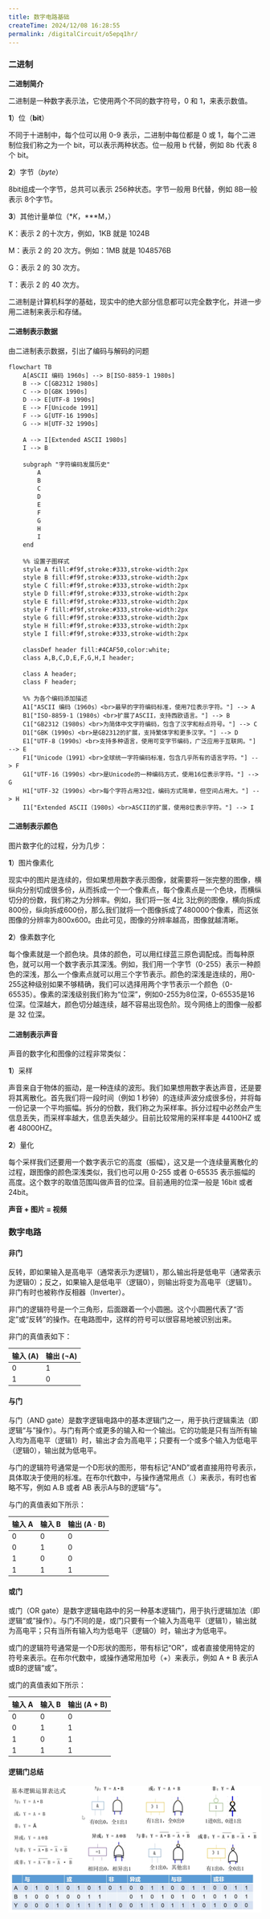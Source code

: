 ```yaml
---
title: 数字电路基础
createTime: 2024/12/08 16:28:55
permalink: /digitalCircuit/o5epq1hr/
---
```


### 二进制

**二进制简介**

二进制是一种数字表示法，它使用两个不同的数字符号，0 和 1，来表示数值。

**1**）位（**bit**）

不同于十进制中，每个位可以用 0-9 表示，二进制中每位都是 0 或 1，每个二进制位我们称之为一个 bit，可以表示两种状态。位一般用 b 代替，例如 8b 代表 8 个 bit。

**2**）字节（*byte*）

8bit组成一个字节，总共可以表示 256种状态。字节一般用 B代替，例如 8B一般表示 8个字节。

**3**）其他计量单位（**K*，***M，）

K：表示 2 的十次方，例如，1KB 就是 1024B

M：表示 2 的 20 次方。例如：1MB 就是 1048576B

G：表示 2 的 30 次方。

T：表示 2 的 40 次方。

二进制是计算机科学的基础，现实中的绝大部分信息都可以完全数字化，并进一步用二进制来表示和存储。



#### 二进制表示数据

由二进制表示数据，引出了编码与解码的问题

```mermaid
flowchart TB
    A[ASCII 编码 1960s] --> B[ISO-8859-1 1980s]
    B --> C[GB2312 1980s] 
    C --> D[GBK 1990s] 
    D --> E[UTF-8 1990s] 
    E --> F[Unicode 1991]
    F --> G[UTF-16 1990s]
    G --> H[UTF-32 1990s]

    A --> I[Extended ASCII 1980s]
    I --> B

    subgraph "字符编码发展历史"
        A
        B
        C
        D
        E
        F
        G
        H
        I
    end

    %% 设置子图样式
    style A fill:#f9f,stroke:#333,stroke-width:2px
    style B fill:#f9f,stroke:#333,stroke-width:2px
    style C fill:#f9f,stroke:#333,stroke-width:2px
    style D fill:#f9f,stroke:#333,stroke-width:2px
    style E fill:#f9f,stroke:#333,stroke-width:2px
    style F fill:#f9f,stroke:#333,stroke-width:2px
    style G fill:#f9f,stroke:#333,stroke-width:2px
    style H fill:#f9f,stroke:#333,stroke-width:2px
    style I fill:#f9f,stroke:#333,stroke-width:2px

    classDef header fill:#4CAF50,color:white;
    class A,B,C,D,E,F,G,H,I header;
    
    class A header;
    class F header;

    %% 为各个编码添加描述
    A1["ASCII 编码（1960s）<br>最早的字符编码标准，使用7位表示字符。"] --> A
    B1["ISO-8859-1（1980s）<br>扩展了ASCII，支持西欧语言。"] --> B
    C1["GB2312（1980s）<br>为简体中文字符编码，包含了汉字和标点符号。"] --> C
    D1["GBK（1990s）<br>是GB2312的扩展，支持繁体字和更多汉字。"] --> D
    E1["UTF-8（1990s）<br>支持多种语言，使用可变字节编码，广泛应用于互联网。"] --> E
    F1["Unicode（1991）<br>全球统一字符编码标准，包含几乎所有的语言字符。"] --> F
    G1["UTF-16（1990s）<br>是Unicode的一种编码方式，使用16位表示字符。"] --> G
    H1["UTF-32（1990s）<br>每个字符占用32位，编码方式简单，但空间占用大。"] --> H
    I1["Extended ASCII（1980s）<br>ASCII的扩展，使用8位表示字符。"] --> I

```



#### 二进制表示颜色



图片数字化的过程，分为几步：

**1**）图片像素化

现实中的图片是连续的，但如果想用数字表示图像，就需要将一张完整的图像，横纵向分别切成很多份，从而拆成一个一个像素点，每个像素点是一个色块，而横纵切分的份数，我们称之为分辨率。例如，我们将一张 4比 3比例的图像，横向拆成 800份，纵向拆成600份，那么我们就将一个图像拆成了480000个像素，而这张图像的分辨率为800x600。由此可见，图像的分辨率越高，图像就越清晰。

**2**）像素数字化

每个像素就是一个颜色块。具体的颜色，可以用红绿蓝三原色调配成。而每种原色，就可以用一个数字表示其深浅。例如，我们用一个字节（0-255）表示一种颜色的深浅，那么一个像素点就可以用三个字节表示。颜色的深浅是连续的，用0-255这种级别如果不够精确，我们可以选择用两个字节表示一个颜色（0-65535）。像素的深浅级别我们称为“位深”，例如0-255为8位深，0-65535是16位深。位深越大，颜色切分越连续，越不容易出现色阶。现今网络上的图像一般都是 32 位深。





#### 二进制表示声音

声音的数字化和图像的过程非常类似：

**1**）采样

声音来自于物体的振动，是一种连续的波形。我们如果想用数字表达声音，还是要将其离散化。首先我们将一段时间（例如 1 秒钟）的连续声波分成很多份，并将每一份记录一个平均振幅。拆分的份数，我们称之为采样率。拆分过程中必然会产生信息丢失，而采样率越大，信息丢失越少。目前比较常用的采样率是 44100HZ 或者 48000HZ。

**2**）量化

每个采样我们还要用一个数字表示它的高度（振幅），这又是一个连续量离散化的过程，跟图像的颜色深浅类似，我们也可以用 0-255 或者 0-65535 表示振幅的高度。这个数字的取值范围叫做声音的位深。目前通用的位深一般是 16bit 或者 24bit。



**声音 + 图片 = 视频**





### 数字电路



#### 非门

反转，即如果输入是高电平（通常表示为逻辑1），那么输出将是低电平（通常表示为逻辑0）；反之，如果输入是低电平（逻辑0），则输出将变为高电平（逻辑1）。非门有时也被称作反相器（Inverter）。

非门的逻辑符号是一个三角形，后面跟着一个小圆圈。这个小圆圈代表了“否定”或“反转”的操作。在电路图中，这样的符号可以很容易地被识别出来。

非门的真值表如下：

| 输入 (A) | 输出 (¬A) |
| -------- | --------- |
| 0        | 1         |
| 1        | 0         |



#### 与门

与门（AND gate）是数字逻辑电路中的基本逻辑门之一，用于执行逻辑乘法（即逻辑“与”操作）。与门有两个或更多的输入和一个输出。它的功能是只有当所有输入均为高电平（逻辑1）时，输出才会为高电平；只要有一个或多个输入为低电平（逻辑0），输出就为低电平。

与门的逻辑符号通常是一个D形状的图形，带有标记“AND”或者直接用符号表示，具体取决于使用的标准。在布尔代数中，与操作通常用点（.）来表示，有时也省略不写，例如 A.B 或者 AB 表示A与B的逻辑“与”。

与门的真值表如下所示：

| 输入 A | 输入 B | 输出 (A · B) |
| ------ | ------ | ------------ |
| 0      | 0      | 0            |
| 0      | 1      | 0            |
| 1      | 0      | 0            |
| 1      | 1      | 1            |



#### 或门

或门（OR gate）是数字逻辑电路中的另一种基本逻辑门，用于执行逻辑加法（即逻辑“或”操作）。与门不同的是，或门只要有一个输入为高电平（逻辑1），输出就为高电平；只有当所有输入均为低电平（逻辑0）时，输出才为低电平。

或门的逻辑符号通常是一个D形状的图形，带有标记“OR”，或者直接使用特定的符号来表示。在布尔代数中，或操作通常用加号（+）来表示，例如 A + B 表示A或B的逻辑“或”。

或门的真值表如下所示：

| 输入 A | 输入 B | 输出 (A + B) |
| ------ | ------ | ------------ |
| 0      | 0      | 0            |
| 0      | 1      | 1            |
| 1      | 0      | 1            |
| 1      | 1      | 1            |



#### 逻辑门总结

![图片](/images/digital/image-20241208162625600.png)

